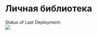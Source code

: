 <h1>Личная библиотека</h1>

Status of Last Deployment:<br>
<img src='https://github.com/kiri11-mi1/server/workflows/MyFirstAction'>